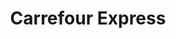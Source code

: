 ---
title: "Carrefour Express"
url: /ciudad-autonoma-de-buenos-aires/carrefour-express-mariscal-antonio-jose-de-sucre-2/
shop: Lebensmittel
---